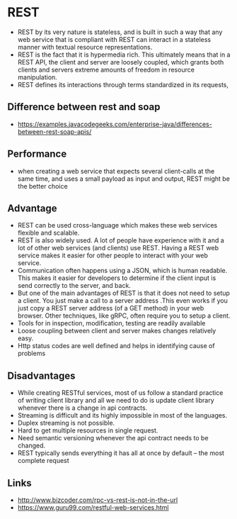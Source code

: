 # REST

- REST by its very nature is stateless, and is built in such a way that any web service that is compliant with REST can interact in a stateless manner with textual resource representations.
- REST is the fact that it is hypermedia rich. This ultimately means that in a REST API, the client and server are loosely coupled, which grants both clients and servers extreme amounts of freedom in resource manipulation.
- REST defines its interactions through terms standardized in its requests,

## Difference between rest and soap

- https://examples.javacodegeeks.com/enterprise-java/differences-between-rest-soap-apis/

## Performance

- when creating a web service that expects several client-calls at the same time, and uses a small payload as input and output, REST might be the better choice

## Advantage

- REST can be used cross-language which makes these web services flexible and scalable.
- REST is also widely used. A lot of people have experience with it and a lot of other web services (and clients) use REST. Having a REST web service makes it easier for other people to interact with your web service.
- Communication often happens using a JSON, which is human readable. This makes it easier for developers to determine if the client input is send correctly to the server, and back.
- But one of the main advantages of REST is that it does not need to setup a client. You just make a call to a server address .This even works if you just copy a REST server address (of a GET method) in your web browser. Other techniques, like gRPC, often require you to setup a client.
- Tools for in inspection, modification, testing are readily available
- Loose coupling between client and server makes changes relatively easy.
- Http status codes are well defined and helps in identifying cause of problems

## Disadvantages

- While creating RESTful services, most of us follow a standard practice of writing client library and all we need to do is update client library whenever there is a change in api contracts.
- Streaming is difficult and its highly impossible in most of the languages.
- Duplex streaming is not possible.
- Hard to get multiple resources in single request.
- Need semantic versioning whenever the api contract needs to be changed.
- REST typically sends everything it has all at once by default – the most complete request


## Links

- http://www.bizcoder.com/rpc-vs-rest-is-not-in-the-url
- https://www.guru99.com/restful-web-services.html
